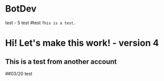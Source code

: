 # BotDev

test - 5
test
#test
`This is a test.`
# Hi! Let's make this work! - version 4

## This is a test from another account
##03/20 test
